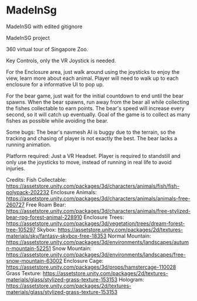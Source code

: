 # MadeInSg
MadeInSG with edited gitignore

MadeInSG project

360 virtual tour of Singapore Zoo.

Key Controls, only the VR Joystick is needed.

For the Enclosure area, just walk around using the joysticks to enjoy the view, learn more about each animal.
Player will need to walk up to each enclosure for a informative UI to pop up.

For the bear game, just wait for the initial countdown to end until the bear spawns.
When the bear spawns, run away from the bear all while collecting the fishes collectable to earn points.
The bear's speed will increase every second, so it will catch up eventually.
Goal of the game is to collect as many fishes as possible while avoiding the bear.

Some bugs:
The bear's navmesh AI is buggy due to the terrain, so the tracking and chasing of player is not exactly the best.
The bear lacks a running animation.

Platform required:
Just a VR Headset.
Player is required to standstill and only use the joysticks to move, instead of running in real life to avoid injuries.

Credits:
Fish Collectable: https://assetstore.unity.com/packages/3d/characters/animals/fish/fish-polypack-202232
Enclosure Animals: https://assetstore.unity.com/packages/3d/characters/animals/animals-free-260727
Free Roam Bear: https://assetstore.unity.com/packages/3d/characters/animals/free-stylized-bear-rpg-forest-animal-228910
Enclosure Trees: https://assetstore.unity.com/packages/3d/vegetation/trees/dream-forest-tree-105297
Skybox: https://assetstore.unity.com/packages/2d/textures-materials/sky/fantasy-skybox-free-18353
Normal Mountain: https://assetstore.unity.com/packages/3d/environments/landscapes/autumn-mountain-52251
Snow Mountain: https://assetstore.unity.com/packages/3d/environments/landscapes/free-snow-mountain-63002
Enclosure Cage: https://assetstore.unity.com/packages/3d/props/hamstercage-110028
Grass Texture: https://assetstore.unity.com/packages/2d/textures-materials/glass/stylized-grass-texture-153153
Hologram: https://assetstore.unity.com/packages/2d/textures-materials/glass/stylized-grass-texture-153153





